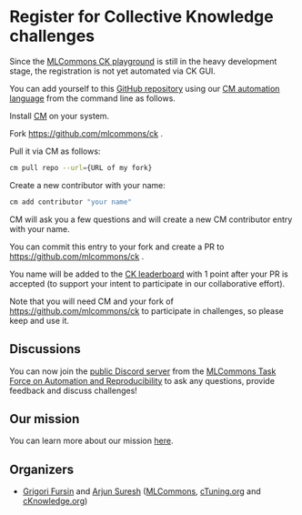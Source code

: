 ﻿# Register for Collective Knowledge challenges

Since the [MLCommons CK playground](https://access.cKnowledge.org) 
is still in the heavy development stage, the registration is not yet automated via CK GUI.

You can add yourself to this [GitHub repository](https://github.com/mlcommons/ck/tree/master/cm-mlops/contributor)
using our [CM automation language](https://doi.org/10.5281/zenodo.8105339) from the command line as follows.

Install [CM](../docs/installation.md) on your system.

Fork https://github.com/mlcommons/ck .

Pull it via CM as follows:

```bash
cm pull repo --url={URL of my fork}
```

Create a new contributor with your name:
```bash
cm add contributor "your name"
```

CM will ask you a few questions and will create a new CM contributor entry with your name.

You can commit this entry to your fork and create a PR to https://github.com/mlcommons/ck .

You name will be added to the [CK leaderboard](https://access.cknowledge.org/playground)
with 1 point after your PR is accepted (to support your intent to participate in our collaborative effort).

Note that you will need CM and your fork of https://github.com/mlcommons/ck to participate in challenges, 
so please keep and use it.

## Discussions

You can now join the [public Discord server](https://discord.gg/JjWNWXKxwT) 
from the [MLCommons Task Force on Automation and Reproducibility](../docs/taskforce.md) 
to ask any questions, provide feedback and discuss challenges!

## Our mission

You can learn more about our mission [here](https://doi.org/10.5281/zenodo.8105339).

## Organizers

* [Grigori Fursin](https://cKnowledge.org/gfursin) and [Arjun Suresh](https://www.linkedin.com/in/arjunsuresh) 
  ([MLCommons](https://mlcommons.org), [cTuning.org](https://cTuning.org) and [cKnowledge.org](https://cKnowledge.org))
